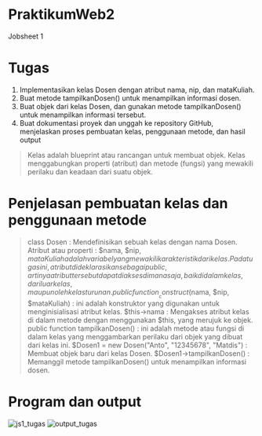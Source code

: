 # PraktikumWeb2
Jobsheet 1
# Tugas 
1. Implementasikan kelas Dosen dengan atribut nama, nip, dan mataKuliah.
2. Buat metode tampilkanDosen() untuk menampilkan informasi dosen.
3. Buat objek dari kelas Dosen, dan gunakan metode tampilkanDosen() untuk
menampilkan informasi tersebut.
4. Buat dokumentasi proyek dan unggah ke repository GitHub, menjelaskan proses
pembuatan kelas, penggunaan metode, dan hasil output
> Kelas adalah blueprint atau rancangan untuk membuat objek. Kelas menggabungkan properti (atribut) dan metode (fungsi) yang mewakili perilaku dan keadaan dari suatu objek.
# Penjelasan pembuatan kelas dan penggunaan metode
> class Dosen : Mendefinisikan sebuah kelas dengan nama Dosen.
> Atribut atau properti : $nama, $nip, $mataKuliah adalah variabel yang mewakili karakteristik dari kelas. Pada tugas ini, atribut dideklarasikan sebagai public, artinya atribut tersebut dapat diakses di mana saja, baik di dalam kelas, dari luar kelas, maupun oleh kelas turunan.
> public function __construct($nama, $nip, $mataKuliah) : ini adalah konstruktor yang digunakan untuk menginisialisasi atribut kelas.
> $this->nama : Mengakses atribut kelas di dalam metode dengan menggunakan $this, yang merujuk ke objek.
> public function tampilkanDosen() : ini adalah metode atau fungsi di dalam kelas yang menggambarkan perilaku dari objek yang dibuat dari kelas ini.
> $Dosen1 = new Dosen("Anto", "12345678", "Matdis") : Membuat objek baru dari kelas Dosen.
> $Dosen1->tampilkanDosen() : Memanggil metode tampilkanDosen() untuk menampilkan informasi dosen.
# Program dan output
![js1_tugas](https://github.com/user-attachments/assets/4e71a851-7095-4c04-9fa2-be72876ff3a2)
![output_tugas](https://github.com/user-attachments/assets/22717e9e-332c-4855-b388-586e467dd4cd)


